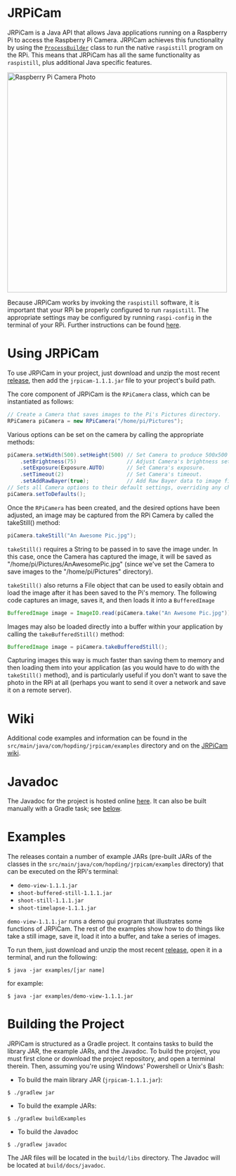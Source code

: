 # JRPiCam
JRPiCam is a Java API that allows Java applications running on a Raspberry Pi to access the Raspberry Pi Camera. JRPiCam
achieves this functionality by using the [`ProcessBuilder`](https://docs.oracle.com/javase/7/docs/api/java/lang/ProcessBuilder.html) class to run the native `raspistill` program on the RPi. This means that 
JRPiCam has all the same functionality as `raspistill`, plus additional Java specific features.

<img src="http://hopding.com/img/pi-cam.jpg" width="500" alt="Raspberry Pi Camera Photo">

Because JRPiCam works by invoking the `raspistill` software, it is important that your RPi be properly configured to run 
`raspistill`. The appropriate settings may be configured by running `raspi-config` in the terminal of your RPi. Further 
instructions can be found [here](https://www.raspberrypi.org/documentation/configuration/camera.md).

# Using JRPiCam
To use JRPiCam in your project, just download and unzip the most recent [release](https://github.com/Hopding/JRPiCam/releases/tag/v1.1.1), then add the `jrpicam-1.1.1.jar` file to your project's build path.

The core component of JRPiCam is the `RPiCamera` class, which can be instantiated as follows:
```java
// Create a Camera that saves images to the Pi's Pictures directory.
RPiCamera piCamera = new RPiCamera("/home/pi/Pictures");
```
Various options can be set on the camera by calling the appropriate methods:
```java
piCamera.setWidth(500).setHeight(500) // Set Camera to produce 500x500 images.
    .setBrightness(75)                // Adjust Camera's brightness setting.
    .setExposure(Exposure.AUTO)       // Set Camera's exposure.
    .setTimeout(2)                    // Set Camera's timeout.
    .setAddRawBayer(true);            // Add Raw Bayer data to image files created by Camera.
// Sets all Camera options to their default settings, overriding any changes previously made.
piCamera.setToDefaults();
```
Once the `RPiCamera` has been created, and the desired options have been adjusted, an image may be captured from the RPi Camera
by called the takeStill() method:
```java
piCamera.takeStill("An Awesome Pic.jpg");
```
`takeStill()` requires a String to be passed in to save the image under. In this case, once the Camera has captured the image, it will be saved as "/home/pi/Pictures/AnAwesomePic.jpg" (since we've set the Camera to save images to the "/home/pi/Pictures" 
directory).

`takeStill()` also returns a File object that can be used to easily obtain and load the image after it has been saved to the Pi's memory. The following code captures an image, saves it, and then loads it into a `BufferedImage`
```java
BufferedImage image = ImageIO.read(piCamera.take("An Awesome Pic.jpg")));
```
Images may also be loaded directly into a buffer within your application by calling the `takeBufferedStill()` method:
```java
BufferedImage image = piCamera.takeBufferedStill();
```
Capturing images this way is much faster than saving them to memory and then loading them into your application (as you would
have to do with the `takeStill()` method), and is particularly useful if you don't want to save the photo in the RPi at all (perhaps you want to send it over a network and save it on a remote server).

# Wiki
Additional code examples and information can be found in the `src/main/java/com/hopding/jrpicam/examples` directory and on the [JRPiCam wiki](https://github.com/Hopding/JRPiCam/wiki).

# Javadoc
The Javadoc for the project is hosted online [here](http://hopding.com/docs/jrpicam/). It can also be built manually with a Gradle task; see [below](https://github.com/Hopding/JRPiCam#building-the-project).

# Examples
The releases contain a number of example JARs (pre-built JARs of the classes in the `src/main/java/com/hopding/jrpicam/examples` directory) that can be executed on the RPi's terminal:

* `demo-view-1.1.1.jar`
* `shoot-buffered-still-1.1.1.jar`
* `shoot-still-1.1.1.jar`
* `shoot-timelapse-1.1.1.jar`

`demo-view-1.1.1.jar` runs a demo gui program that illustrates some functions of JRPiCam. The rest of the examples show how to do things like take a still image, save it, load it into a buffer, and take a series of images.

To run them, just download and unzip the most recent [release](https://github.com/Hopding/JRPiCam/releases/tag/v1.1.1), open it in a terminal, and run the following:
```
$ java -jar examples/[jar name]
```
for example:
```
$ java -jar examples/demo-view-1.1.1.jar
```

# Building the Project
JRPiCam is structured as a Gradle project. It contains tasks to build the library JAR, the example JARs, and the Javadoc. To build the project, you must first clone or download the project repository, and open a terminal therein. Then, assuming you're using Windows' Powershell or Unix's Bash:

* To build the main library JAR (`jrpicam-1.1.1.jar`):
```
$ ./gradlew jar
```
* To build the example JARs:
```
$ ./gradlew buildExamples
```
* To build the Javadoc
```
$ ./gradlew javadoc
```
The JAR files will be located in the `build/libs` directory. The Javadoc will be located at `build/docs/javadoc`.
